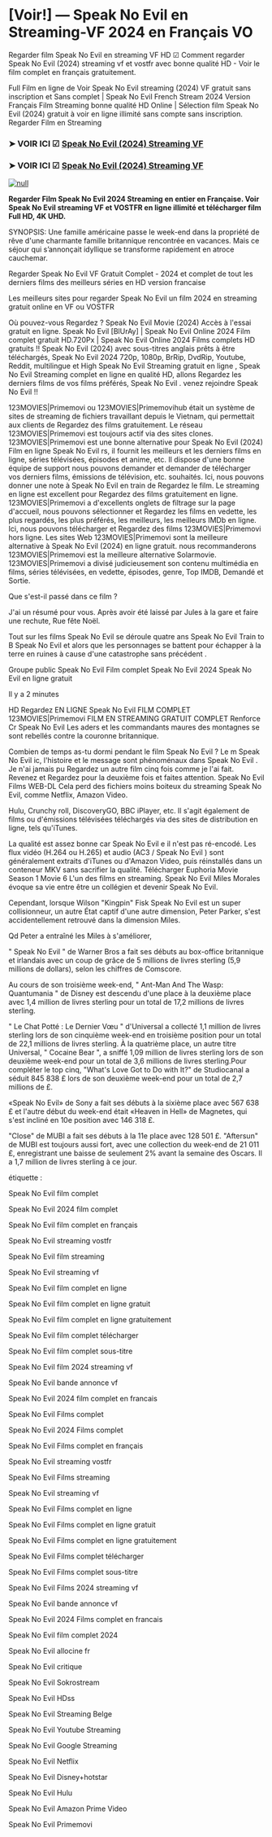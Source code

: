 # [Voir!] — Speak No Evil en Streaming-VF 2024 en Français VO
Regarder film Speak No Evil en streaming VF HD ☑ Comment regarder Speak No Evil (2024) streaming vf et vostfr avec bonne qualité HD - Voir le film complet en français gratuitement.

Full Film en ligne de Voir Speak No Evil streaming (2024) VF gratuit sans inscription et Sans complet | Speak No Evil French Stream 2024 Version Français Film Streaming bonne qualité HD Online | Sélection film Speak No Evil (2024) gratuit à voir en ligne illimité sans compte sans inscription. Regarder Film en Streaming

### ➤ VOIR ICI ☑ [Speak No Evil (2024) Streaming VF](https://t.co/QHLr4UglGH)

### ➤ VOIR ICI ☑ [Speak No Evil (2024) Streaming VF](https://t.co/QHLr4UglGH)

[![null](https://static.wixstatic.com/media/855a25_043b5abeb4ae4d35ac003198e7fe56ed~mv2.gif)](https://t.co/QHLr4UglGH)

**Regarder Film Speak No Evil 2024 Streaming en entier en Française. Voir Speak No Evil streaming VF et VOSTFR en ligne illimité et télécharger film Full HD, 4K UHD.**

SYNOPSIS: Une famille américaine passe le week-end dans la propriété de rêve d'une charmante famille britannique rencontrée en vacances. Mais ce séjour qui s’annonçait idyllique se transforme rapidement en atroce cauchemar.

Regarder Speak No Evil VF Gratuit Complet - 2024 et complet de tout les derniers films des meilleurs séries en HD version francaise

Les meilleurs sites pour regarder Speak No Evil un film 2024 en streaming gratuit online en VF ou VOSTFR

Où pouvez-vous Regardez ? Speak No Evil Movie (2024) Accès à l'essai gratuit en ligne. Speak No Evil [BlUrAy] | Speak No Evil Online 2024 Film complet gratuit HD.720Px | Speak No Evil Online 2024 Films complets HD gratuits !! Speak No Evil (2024) avec sous-titres anglais prêts à être téléchargés, Speak No Evil 2024 720p, 1080p, BrRip, DvdRip, Youtube, Reddit, multilingue et High Speak No Evil Streaming gratuit en ligne , Speak No Evil Streaming complet en ligne en qualité HD, allons Regardez les derniers films de vos films préférés, Speak No Evil . venez rejoindre Speak No Evil !!

123MOVIES|Primemovi ou 123MOVIES|Primemovihub était un système de sites de streaming de fichiers travaillant depuis le Vietnam, qui permettait aux clients de Regardez des films gratuitement. Le réseau 123MOVIES|Primemovi est toujours actif via des sites clones. 123MOVIES|Primemovi est une bonne alternative pour Speak No Evil (2024) Film en ligne Speak No Evil rs, il fournit les meilleurs et les derniers films en ligne, séries télévisées, épisodes et anime, etc. Il dispose d'une bonne équipe de support nous pouvons demander et demander de télécharger vos derniers films, émissions de télévision, etc. souhaités. Ici, nous pouvons donner une note à Speak No Evil en train de Regardez le film. Le streaming en ligne est excellent pour Regardez des films gratuitement en ligne. 123MOVIES|Primemovi a d'excellents onglets de filtrage sur la page d'accueil, nous pouvons sélectionner et Regardez les films en vedette, les plus regardés, les plus préférés, les meilleurs, les meilleurs IMDb en ligne. Ici, nous pouvons télécharger et Regardez des films 123MOVIES|Primemovi hors ligne. Les sites Web 123MOVIES|Primemovi sont la meilleure alternative à Speak No Evil (2024) en ligne gratuit. nous recommanderons 123MOVIES|Primemovi est la meilleure alternative Solarmovie. 123MOVIES|Primemovi a divisé judicieusement son contenu multimédia en films, séries télévisées, en vedette, épisodes, genre, Top IMDB, Demandé et Sortie.

Que s'est-il passé dans ce film ?

J'ai un résumé pour vous. Après avoir été laissé par Jules à la gare et faire une rechute, Rue fête Noël.

Tout sur les films Speak No Evil se déroule quatre ans Speak No Evil Train to B Speak No Evil et alors que les personnages se battent pour échapper à la terre en ruines à cause d'une catastrophe sans précédent .

Groupe public Speak No Evil Film complet Speak No Evil 2024 Speak No Evil en ligne gratuit

Il y a 2 minutes

HD Regardez EN LIGNE Speak No Evil FILM COMPLET 123MOVIES|Primemovi FILM EN STREAMING GRATUIT COMPLET Renforce Cr Speak No Evil Les aders et les commandants maures des montagnes se sont rebellés contre la couronne britannique.

Combien de temps as-tu dormi pendant le film Speak No Evil ? Le m Speak No Evil ic, l'histoire et le message sont phénoménaux dans Speak No Evil . Je n'ai jamais pu Regardez un autre film cinq fois comme je l'ai fait. Revenez et Regardez pour la deuxième fois et faites attention. Speak No Evil Films WEB-DL Cela perd des fichiers moins boiteux du streaming Speak No Evil, comme Netflix, Amazon Video.

Hulu, Crunchy roll, DiscoveryGO, BBC iPlayer, etc. Il s'agit également de films ou d'émissions télévisées téléchargés via des sites de distribution en ligne, tels qu'iTunes.

La qualité est assez bonne car Speak No Evil e il n'est pas ré-encodé. Les flux vidéo (H.264 ou H.265) et audio (AC3 / Speak No Evil ) sont généralement extraits d'iTunes ou d'Amazon Video, puis réinstallés dans un conteneur MKV sans sacrifier la qualité. Télécharger Euphoria Movie Season 1 Movie 6 L'un des films en streaming. Speak No Evil Miles Morales évoque sa vie entre être un collégien et devenir Speak No Evil.

Cependant, lorsque Wilson "Kingpin" Fisk Speak No Evil est un super collisionneur, un autre État captif d'une autre dimension, Peter Parker, s'est accidentellement retrouvé dans la dimension Miles.

Qd Peter a entraîné les Miles à s'améliorer,

" Speak No Evil " de Warner Bros a fait ses débuts au box-office britannique et irlandais avec un coup de grâce de 5 millions de livres sterling (5,9 millions de dollars), selon les chiffres de Comscore.

Au cours de son troisième week-end, " Ant-Man And The Wasp: Quantumania " de Disney est descendu d'une place à la deuxième place avec 1,4 million de livres sterling pour un total de 17,2 millions de livres sterling.

" Le Chat Potté : Le Dernier Vœu " d'Universal a collecté 1,1 million de livres sterling lors de son cinquième week-end en troisième position pour un total de 22,1 millions de livres sterling. À la quatrième place, un autre titre Universal, " Cocaine Bear ", a sniffé 1,09 million de livres sterling lors de son deuxième week-end pour un total de 3,6 millions de livres sterling.Pour compléter le top cinq, "What's Love Got to Do with It?" de Studiocanal a séduit 845 838 £ lors de son deuxième week-end pour un total de 2,7 millions de £.

«Speak No Evil» de Sony a fait ses débuts à la sixième place avec 567 638 £ et l'autre début du week-end était «Heaven in Hell» de Magnetes, qui s'est incliné en 10e position avec 146 318 £.

"Close" de MUBI a fait ses débuts à la 11e place avec 128 501 £. "Aftersun" de MUBI est toujours aussi fort, avec une collection du week-end de 21 011 £, enregistrant une baisse de seulement 2% avant la semaine des Oscars. Il a 1,7 million de livres sterling à ce jour.

étiquette :

Speak No Evil film complet

Speak No Evil 2024 film complet

Speak No Evil film complet en français

Speak No Evil streaming vostfr

Speak No Evil film streaming

Speak No Evil streaming vf

Speak No Evil film complet en ligne

Speak No Evil film complet en ligne gratuit

Speak No Evil film complet en ligne gratuitement

Speak No Evil film complet télécharger

Speak No Evil film complet sous-titre

Speak No Evil film 2024 streaming vf

Speak No Evil bande annonce vf

Speak No Evil 2024 film complet en francais

Speak No Evil Films complet

Speak No Evil 2024 Films complet

Speak No Evil Films complet en français

Speak No Evil streaming vostfr

Speak No Evil Films streaming

Speak No Evil streaming vf

Speak No Evil Films complet en ligne

Speak No Evil Films complet en ligne gratuit

Speak No Evil Films complet en ligne gratuitement

Speak No Evil Films complet télécharger

Speak No Evil Films complet sous-titre

Speak No Evil Films 2024 streaming vf

Speak No Evil bande annonce vf

Speak No Evil 2024 Films complet en francais

Speak No Evil film complet 2024

Speak No Evil allocine fr

Speak No Evil critique

Speak No Evil Sokrostream

Speak No Evil HDss

Speak No Evil Streaming Belge

Speak No Evil Youtube Streaming

Speak No Evil Google Streaming

Speak No Evil Netflix

Speak No Evil Disney+hotstar

Speak No Evil Hulu

Speak No Evil Amazon Prime Video

Speak No Evil Primemovi
